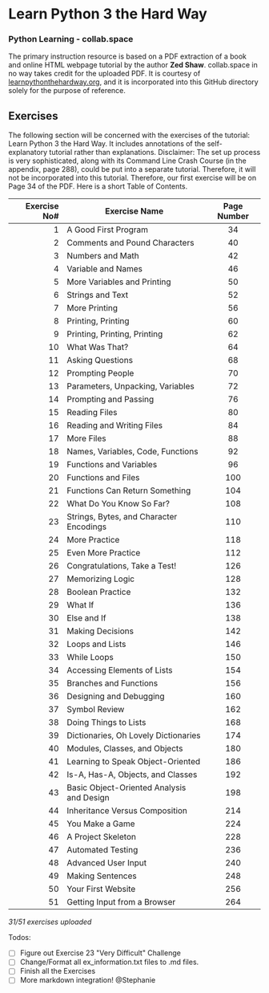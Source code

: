 # Learn Python 3 the Hard Way
### __Python Learning - collab.space__

The primary instruction resource is based on a PDF extraction of a book and online HTML webpage tutorial by the author __Zed Shaw__.
collab.space in no way takes credit for the uploaded PDF. It is courtesy of [learnpythonthehardway.org](https://learnpythonthehardway.org/python3/), and it is incorporated into this GitHub directory solely for the purpose of reference.


## Exercises
The following section will be concerned with the exercises of the tutorial: Learn Python 3 the Hard Way. It includes annotations of the self-explanatory tutorial rather than explanations.
Disclaimer: The set up process is very sophisticated, along with its Command Line Crash Course (in the appendix, page 288), could be put into a separate tutorial. Therefore, it will not be incorporated into this tutorial. Therefore, our first exercise will be on Page 34 of the PDF.
Here is a short Table of Contents.

Exercise No# | Exercise Name | Page Number
---:|---|:---:
1 | A Good First Program | 34
2 | Comments and Pound Characters | 40
3 | Numbers and Math | 42
4 | Variable and Names | 46
5 | More Variables and Printing | 50
6 | Strings and Text | 52
7 | More Printing | 56
8 | Printing, Printing | 60
9 | Printing, Printing, Printing | 62
10 | What Was That? | 64
11 | Asking Questions | 68
12 | Prompting People | 70
13 | Parameters, Unpacking, Variables | 72
14 | Prompting and Passing | 76
15 | Reading Files | 80
16 | Reading and Writing Files | 84
17 | More Files | 88
18 | Names, Variables, Code, Functions | 92
19 | Functions and Variables | 96
20 | Functions and Files | 100
21 | Functions Can Return Something | 104
22 | What Do You Know So Far? | 108
23 | Strings, Bytes, and Character Encodings | 110
24 | More Practice | 118
25 | Even More Practice | 112
26 | Congratulations, Take a Test! | 126
27 | Memorizing Logic | 128
28 | Boolean Practice | 132
29 | What If | 136
30 | Else and If | 138
31 | Making Decisions | 142
32 | Loops and Lists | 146
33 | While Loops | 150
34 | Accessing Elements of Lists | 154
35 | Branches and Functions | 156
36 | Designing and Debugging | 160
37 | Symbol Review | 162
38 | Doing Things to Lists | 168
39 | Dictionaries, Oh Lovely Dictionaries | 174
40 | Modules, Classes, and Objects | 180
41 | Learning to Speak Object-Oriented | 186
42 | Is-A, Has-A, Objects, and Classes | 192
43 | Basic Object-Oriented Analysis and Design | 198
44 | Inheritance Versus Composition | 214
45 | You Make a Game | 224
46 | A Project Skeleton | 228
47 | Automated Testing | 236
48 | Advanced User Input | 240
49 | Making Sentences | 248
50 | Your First Website | 256
51 | Getting Input from a Browser | 264

_31/51 exercises uploaded_

Todos:
- [ ] Figure out Exercise 23 "Very Difficult" Challenge
- [ ] Change/Format all ex_information.txt files to .md files.
- [ ] Finish all the Exercises
- [ ] More markdown integration! @Stephanie
